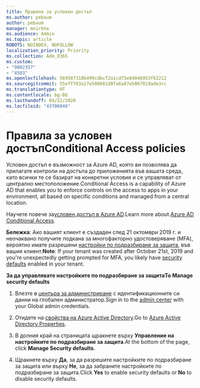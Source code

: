 ```yaml
---
title: Правила за условен достъп
ms.author: pebaum
author: pebaum
manager: mnirkhe
ms.audience: Admin
ms.topic: article
ROBOTS: NOINDEX, NOFOLLOW
localization_priority: Priority
ms.collection: Adm_O365
ms.custom:
- "9002357"
- "4583"
ms.openlocfilehash: 569507318b499cdbcf2a1cd75e84046953f62212
ms.sourcegitcommit: 55eff703a17e500681d8fa6a87eb067019ade3cc
ms.translationtype: HT
ms.contentlocale: bg-BG
ms.lasthandoff: 04/22/2020
ms.locfileid: "43706046"
---
```

# <a name="conditional-access-policies"></a><span data-ttu-id="90129-102">Правила за условен достъп</span><span class="sxs-lookup"><span data-stu-id="90129-102">Conditional Access policies</span></span>

<span data-ttu-id="90129-103">Условен достъп е възможност за Azure AD, която ви позволява да прилагате контроли на достъпа до приложенията във вашата среда, като всички те се базират на конкретни условия и се управляват от централно местоположение.</span><span class="sxs-lookup"><span data-stu-id="90129-103">Conditional Access is a capability of Azure AD that enables you to enforce controls on the access to apps in your environment, all based on specific conditions and managed from a central location.</span></span>

<span data-ttu-id="90129-104">Научете повече за[условен достъп в Azure AD](https://docs.microsoft.com/azure/active-directory/conditional-access/).</span><span class="sxs-lookup"><span data-stu-id="90129-104">Learn more about [Azure AD Conditional Access](https://docs.microsoft.com/azure/active-directory/conditional-access/).</span></span>  

<span data-ttu-id="90129-105">**Бележка**: Ако вашият клиент е създаден след 21 октомври 2019 г. и неочаквано получите подкана за многофакторно удостоверяване (MFA), вероятно имате разрешени [настройки по подразбиране за защита,](https://aka.ms/securitydefaults) във вашия клиент.</span><span class="sxs-lookup"><span data-stu-id="90129-105">**Note**: If your tenant was created after October 21st, 2019 and you're unexpectedly getting prompted for MFA, you likely have [security defaults](https://aka.ms/securitydefaults) enabled in your tenant.</span></span>

<span data-ttu-id="90129-106">**За да управлявате настройките по подразбиране за защита**</span><span class="sxs-lookup"><span data-stu-id="90129-106">**To Manage security defaults**</span></span>

1. <span data-ttu-id="90129-107">Влезте в [центъра за администриране](https://go.microsoft.com/fwlink/p/?linkid=834822) с идентификационните си данни на глобален администратор.</span><span class="sxs-lookup"><span data-stu-id="90129-107">Sign in to the [admin center](https://go.microsoft.com/fwlink/p/?linkid=834822) with your Global admin credentials.</span></span>

2. <span data-ttu-id="90129-108">Отидете на [свойства на Azure Active Directory](https://portal.azure.com/#blade/Microsoft_AAD_IAM/ActiveDirectoryMenuBlade/Properties).</span><span class="sxs-lookup"><span data-stu-id="90129-108">Go to [Azure Active Directory Properties](https://portal.azure.com/#blade/Microsoft_AAD_IAM/ActiveDirectoryMenuBlade/Properties).</span></span>

3. <span data-ttu-id="90129-109">В долния край на страницата щракнете върху **Управление на настройките по подразбиране за защита**.</span><span class="sxs-lookup"><span data-stu-id="90129-109">At the bottom of the page, click **Manage Security defaults**.</span></span>

4. <span data-ttu-id="90129-110">Щракнете върху **Да**, за да разрешите настройките по подразбиране за защита или върху **Не**, за да забраните настройките по подразбиране за защита.</span><span class="sxs-lookup"><span data-stu-id="90129-110">Click **Yes** to enable security defaults or **No** to disable security defaults.</span></span>
